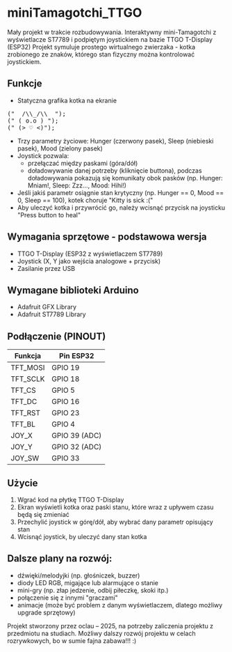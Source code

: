 # miniTamagotchi_TTGO

Mały projekt w trakcie rozbudowywania. Interaktywny mini-Tamagotchi z wyświetlacze ST7789 i podpiętym joystickiem na bazie TTGO T-Display (ESP32)
Projekt symuluje prostego wirtualnego zwierzaka - kotka zrobionego ze znaków, którego stan fizyczny można kontrolować joystickiem.

## Funkcje
- Statyczna grafika kotka na ekranie
<p align="center">
<pre>
("  /\\_/\\  ");
(" ( o.o ) ");
(" (> ♡ <)");
</pre>
</p>
  
- Trzy parametry życiowe: Hunger (czerwony pasek), Sleep (niebieski pasek), Mood (zielony pasek)
- Joystick pozwala:
    - przełączać między paskami (góra/dół) 
    - doładowywanie danej potrzeby (kliknięcie buttona), podczas doładowywania pokazują się komunikaty obok pasków (np. Hunger: Mniam!, Sleep: Zzz..., Mood: Hihi!)
- Jeśli jakiś parametr osiągnie stan krytyczny (np. Hunger == 0, Mood == 0, Sleep == 100), kotek choruje "Kitty is sick :("
- Aby uleczyć kotka i przywrócić go, należy wcisnąć przycisk na joysticku "Press button to heal"

## Wymagania sprzętowe - podstawowa wersja
  - TTGO T-Display (ESP32 z wyświetlaczem ST7789)
  - Joystick (X, Y jako wejścia analogowe + przycisk)
  - Zasilanie przez USB
 
## Wymagane biblioteki Arduino
- Adafruit GFX Library
- Adafruit ST7789 Library

## Podłączenie (PINOUT)
| Funkcja    | Pin ESP32     |
|------------|---------------|
| TFT_MOSI   | GPIO 19       |
| TFT_SCLK   | GPIO 18       |
| TFT_CS     | GPIO 5        |
| TFT_DC     | GPIO 16       |
| TFT_RST    | GPIO 23       |
| TFT_BL     | GPIO 4        |
| JOY_X      | GPIO 39 (ADC) |
| JOY_Y      | GPIO 32 (ADC) |
| JOY_SW     | GPIO 33       |



## Użycie
1. Wgrać kod na płytkę TTGO T-Display
2. Ekran wyświetli kotka oraz paski stanu, które wraz z upływem czasu będą się zmieniać
3. Przechylić joystick w górę/dół, aby wybrać dany parametr opisujący stan
4. Wcisnąć joystick, by uleczyć dany stan kotka

## Dalsze plany na rozwój:
- dźwięki/melodyjki (np. głośniczek, buzzer)
- diody LED RGB, migające lub alarmujące o stanie
- mini-gry (np. złap jedzenie, odbij piłeczkę, skoki itp.)
- połączenie się z innymi "graczami"
- animacje (może być problem z danym wyświetlaczem, dlatego możliwy upgrade sprzętowy)

Projekt stworzony przez oclau – 2025, 
na potrzeby zaliczenia projektu z przedmiotu na studiach.
Możliwy dalszy rozwój projektu w celach rozrywkowych, bo w sumie fajna zabawa!!! :)
